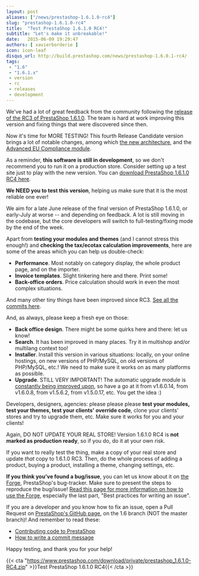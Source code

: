 ```yaml
---
layout: post
aliases: ["/news/prestashop-1.6.1.0-rc4"]
slug: "prestashop-1.6.1.0-rc4"
title:  "Test PrestaShop 1.6.1.0 RC4!"
subtitle: "Let's make it unbreakable!"
date:   2015-06-09 19:29:47
authors: [ xavierborderie ]
icon: icon-leaf
disqus_url: http://build.prestashop.com/news/prestashop-1.6.0.1-rc4/
tags:
 - "1.6"
 - "1.6.1.x"
 - version
 - rc
 - releases
 - development
---
```


We've had a lot of great feedback from the community following the [release of the RC3 of PrestaShop 1.6.1.0](http://build.prestashop.com/news/prestashop-1-6-1-0-rc3/). The team is hard at work improving this version and fixing things that were discovered since then.

Now it's time for MORE TESTING! This fourth Release Candidate version brings a lot of notable changes, among which [the new architecture](http://build.prestashop.com/news/new-architecture-1-6-1-0/), and the [Advanced EU Compliance module](https://github.com/PrestaShop/advancedeucompliance).

As a reminder, **this software is still in development**, so we don't recommend you to run it on a production store. Consider setting up a test site just to play with the new version. You can [download PrestaShop 1.6.1.0 RC4 here](https://www.prestashop.com/download/private/prestashop_1.6.1.0-RC4.zip).

**We NEED you to test this version**, helping us make sure that it is the most reliable one ever!

We aim for a late June release of the final version of PrestaShop 1.6.1.0, or early-July at worse -- and depending on feedback. A lot is still moving in the codebase, but the core developers will switch to full-testing/fixing mode by the end of the week.

Apart from **testing your modules and themes** (and I cannot stress this enough!) and **checking the tax/ecotax calculation improvements**, here are some of the areas which you can help us double-check:

* **Performance**. Most notably on category display, the whole product page, and on the importer.
* **Invoice templates**. Slight tinkering here and there. Print some!
* **Back-office orders**. Price calculation should work in even the most complex situations.

And many other tiny things have been improved since RC3. [See all the commits here](https://github.com/PrestaShop/PrestaShop/compare/4736d851ef90b1e3f5706c9a298e6376cd30683d...cefd154575c85594510a47d08fe0b77bed868eda).




And, as always, please keep a fresh eye on those:

* **Back office design**. There might be some quirks here and there: let us know!
* **Search**. It has been improved in many places. Try it in multishop and/or multilang context too!
* **Installer**. Install this version in various situations: locally, on your online hostings, on new versions of PHP/MySQL, on old versions of PHP/MySQL, etc.! We need to make sure it works on as many platforms as possible.
* **Upgrade**. STILL VERY IMPORTANT! The automatic upgrade module is [constantly being improved upon](https://github.com/PrestaShop/autoupgrade/commits/dev), so have a go at it from v1.6.0.14, from v1.6.0.8, from v1.5.6.2, from v1.5.0.17, etc. You get the idea :)

Developers, designers, agencies: please please please **test your modules, test your themes, test your clients' override code**, clone your clients' stores and try to upgrade them, etc. Make sure it works for you and your clients!

Again, DO NOT UPDATE YOUR REAL STORE! Version 1.6.1.0 RC4 is **not marked as production ready**, so if you do, do it at your own risk.

If you want to really test the thing, make a copy of your real store and update _that_ copy to 1.6.1.0 RC3. Then, do the whole process of adding a product, buying a product, installing a theme, changing settings, etc.

**If you think you’ve found a bug/issue**, you can let us know about it on [the Forge](http://forge.prestashop.com/), PrestaShop's bug-tracker. Make sure to present the steps to reproduce the bug/issue! [Read this page for more information on how to use the Forge](http://doc.prestashop.com/display/PS16/How+to+use+the+Forge+to+contribute+to+PrestaShop), especially the last part, "Best practices for writing an issue".

If you are a developer and you know how to fix an issue, open a Pull Request on [PrestaShop's GitHub page](https://github.com/prestashop/prestashop), on the 1.6 branch (NOT the master branch)! And remember to read these:

* [Contributing code to PrestaShop](http://doc.prestashop.com/display/PS16/Contributing+code+to+PrestaShop)
* [How to write a commit message](http://doc.prestashop.com/display/PS16/How+to+write+a+commit+message)

Happy testing, and thank you for your help!

{{< cta "https://www.prestashop.com/download/private/prestashop_1.6.1.0-RC4.zip" >}}Test PrestaShop 1.6.1.0 RC4{{< /cta >}}
